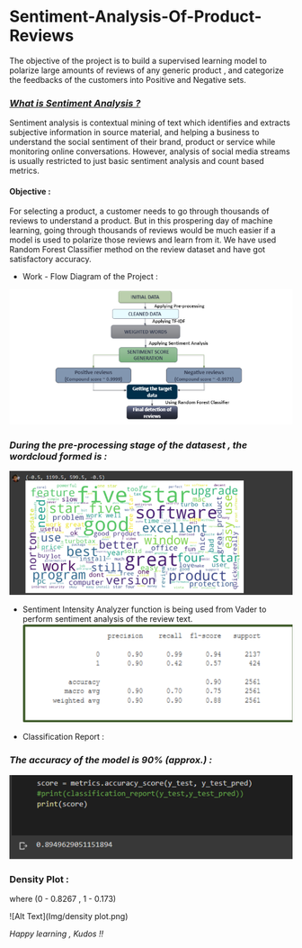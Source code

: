 # Sentiment-Analysis-Of-Product-Reviews
The objective of the project is to build a supervised learning model to polarize large amounts of reviews of any generic product , and categorize the feedbacks of the customers into Positive and Negative sets.

### [_What is Sentiment Analysis ?_](https://towardsdatascience.com/sentiment-analysis-concept-analysis-and-applications-6c94d6f58c17)

Sentiment analysis is contextual mining of text which identifies and extracts subjective information in source material, and helping a business to understand the social sentiment of their brand, product or service while monitoring online conversations. However, analysis of social media streams is usually restricted to just basic sentiment analysis and count based metrics.

#### Objective :
For selecting a product, a customer needs to go through thousands of reviews to understand a product. But in this prospering day of machine learning, going through thousands of reviews would be much easier if a model is used to polarize those reviews and learn from it. We have used Random Forest Classifier method on the review dataset and have got satisfactory accuracy.

* Work - Flow Diagram of the Project :

![Alt Text](Img/workflow.png)

### _During the pre-processing stage of the datasest , the wordcloud formed is :_

![Alt Text](Img/wordcloud.png)


* Sentiment Intensity Analyzer function is being used from Vader to perform sentiment analysis of the review text.
![Alt Text](Img/c-matrix.png)


* Classification Report :

### _The accuracy of the model is 90% (approx.) :_

![Alt Text](Img/score.png)

### Density Plot : 

where (0 - 0.8267 , 1 - 0.173)

![Alt Text](Img/density plot.png)

_Happy learning , Kudos !!_


